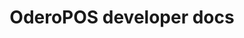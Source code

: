 ---
title: OderoPOS developer docs

toc_footers:
  - <a href='https://github.com/slatedocs/slate'>Documentation Powered by Slate</a>

search: true
includes:
  - introduction
  - thirdpartyintegration
  - opit

  
code_clipboard: true

---